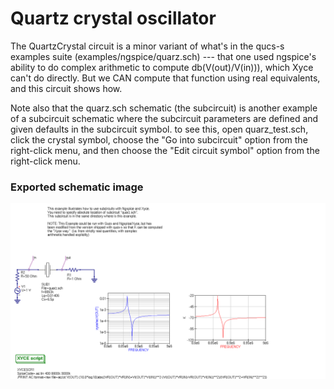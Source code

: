 # Quartz crystal oscillator

The QuartzCrystal circuit is a minor variant of what's in the qucs-s
examples suite (examples/ngspice/quarz.sch) --- that one used
ngspice's ability to do complex arithmetic to compute
db(V(out)/V(in))), which Xyce can't do directly.  But we CAN compute
that function using real equivalents, and this circuit shows how.

Note also that the quarz.sch schematic (the subcircuit) is another
example of a subcircuit schematic where the subcircuit parameters are
defined and given defaults in the subcircuit symbol.  to see this,
open quarz_test.sch, click the crystal symbol, choose the "Go into
subcircuit" option from the right-click menu, and then choose the
"Edit circuit symbol" option from the right-click menu.

### Exported schematic image
![Created with Qucs "Export as image" option"](export.png)
